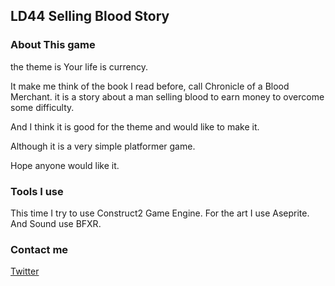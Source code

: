 ## LD44 Selling Blood Story

### About This game
the theme is Your life is currency.

It make me think of the book I read before, call Chronicle of a Blood Merchant. it is a story about a man selling blood to earn money to overcome some difficulty.

And I think it is good for the theme and would like to make it. 

Although it is a very simple platformer game. 

Hope anyone would like it.



### Tools I use
This time I try to use Construct2 Game Engine. For the art I use Aseprite. And Sound use BFXR.

### Contact me
[Twitter](https://twitter.com/zengsadi223)